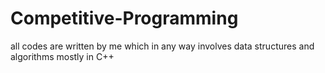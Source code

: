 # Competitive-Programming
all codes are written by me which in any way involves data structures and algorithms mostly in C++
